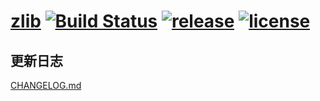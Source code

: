 # [zlib](https://github.com/zane007/zlib) [![Build Status](https://travis-ci.org/zane007/zlib.svg?branch=master)](https://travis-ci.org/zane007/zlib) [![release](https://img.shields.io/badge/release-v0.7.1-orange.svg)](https://github.com/yanhaijing/template.js/releases/tag/v0.7.1) [![license](https://img.shields.io/badge/license-MIT-blue.svg)](https://github.com/zane007/zlib/blob/master/MIT-LICENSE.txt)

## 更新日志

[CHANGELOG.md](CHANGELOG.md)
